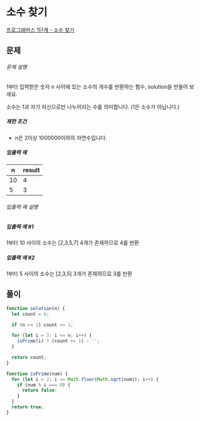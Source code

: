 # 소수 찾기

[프로그래머스 1단계 - 소수 찾기](https://school.programmers.co.kr/learn/courses/30/lessons/12921)

## 문제

###### 문제 설명

1부터 입력받은 숫자 n 사이에 있는 소수의 개수를 반환하는 함수, solution을 만들어 보세요.

소수는 1과 자기 자신으로만 나누어지는 수를 의미합니다.
(1은 소수가 아닙니다.)

##### 제한 조건

- n은 2이상 1000000이하의 자연수입니다.

##### 입출력 예

| n   | result |
| --- | ------ |
| 10  | 4      |
| 5   | 3      |

###### 입출력 예 설명

##### 입출력 예 #1

1부터 10 사이의 소수는 [2,3,5,7] 4개가 존재하므로 4를 반환

##### 입출력 예 #2

1부터 5 사이의 소수는 [2,3,5] 3개가 존재하므로 3를 반환

## 풀이

```javascript
function solution(n) {
  let count = 0;

  if (n >= 2) count += 1;

  for (let i = 3; i <= n; i++) {
    isPrime(i) ? (count += 1) : '';
  }

  return count;
}

function isPrime(num) {
  for (let i = 2; i <= Math.floor(Math.sqrt(num)); i++) {
    if (num % i === 0) {
      return false;
    }
  }
  return true;
}
```
